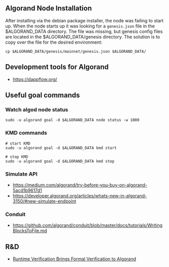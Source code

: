 ## Algorand Node Installation
After installing via the debian package installer, the node was failing to start up.
When the node starts up it was looking for a `genesis.json` file in the $ALGORAND_DATA directory.
The file was missing, but genesis config files are located in the $ALGORAND_DATA/genesis directory.
The solution is to copy over the file for the desired environment:
```shell
cp $ALGORAND_DATA/genesis/mainnet/genesis.json $ALGORAND_DATA/
```

## Development tools for Algorand
- https://dappflow.org/

## Useful goal commands

### Watch algod node status
```shell
sudo -u algorand goal -d $ALGORAND_DATA node status -w 1000
```

### KMD commands
```shell
# start KMD
sudo -u algorand goal -d $ALGORAND_DATA kmd start

# stop KMD
sudo -u algorand goal -d $ALGORAND_DATA kmd stop
```

### Simulate API
- https://medium.com/algorand/try-before-you-buy-on-algorand-5acd1b9617d1
- https://developer.algorand.org/articles/whats-new-in-algorand-3150/#new-simulate-endpoint

### Conduit
- https://github.com/algorand/conduit/blob/master/docs/tutorials/WritingBlocksToFile.md

## R&D
- [Runtime Verification Brings Formal Verification to Algorand](https://runtimeverification.com/blog/runtime-verification-brings-formal-verification-to-algorand)
